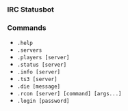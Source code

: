 ### IRC Statusbot ###

### Commands ###
+ `.help`
+ `.servers`
+ `.players [server]`
+ `.status [server]`
+ `.info [server]`
+ `.ts3 [server]`
+ `.die [message]`
+ `.rcon [server] [command] [args...]`
+ `.login [password]`
